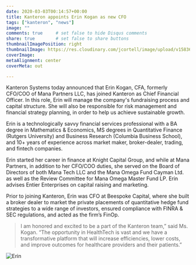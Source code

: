 ```yaml
---
date: 2020-03-03T00:14:57+00:00
title: Kanteron appoints Erin Kogan as new CFO
tags: ["kanteron", "news"]
image: ""
comments: true     # set false to hide Disqus comments  
share: true        # set false to share buttons
thumbnailImagePosition: right
thumbnailImage: https://res.cloudinary.com/jcortell/image/upload/v1583690570/KanteronTeam/Erin.jpg
coverImage:
metaAlignment: center
coverMeta: out

---
```


Kanteron Systems today announced that Erin Kogan, CFA, formerly CFO/COO of Mana Partners LLC, has joined Kanteron as Chief Financial Officer. In this role, Erin will manage the company's fundraising process and capital structure. She will also be responsible for risk management and financial strategy planning, in order to help us achieve sustainable growth.

Erin is a technologically savvy financial services professional with a BA degree in Mathematics & Economics, MS degrees in Quantitative Finance (Rutgers University) and Business Research (Columbia Business School), and 10+ years of experience across market maker, broker-dealer, trading, and fintech companies.

<!--more-->

Erin started her career in finance at Knight Capital Group, and while at Mana Partners, in addition to her CFO/COO duties, she served on the Board of Directors of both Mana Tech LLC and the Mana Omega Fund Cayman Ltd. as well as the Review Committee for Mana Omega Master Fund LP. Erin advises Entier Enterprises on capital raising and marketing.

Prior to joining Kanteron, Erin was CFO at Beespoke Capital, where she built a broker dealer to market the private placements of quantitative hedge fund strategies to a wide range of investors, ensured compliance with FINRA & SEC regulations, and acted as the firm’s FinOp.

> I am honored and excited to be a part of the Kanteron team,” said Ms. Kogan. “The opportunity in HealthTech is vast and we have a transformative platform that will increase efficiencies, lower costs, and improve outcomes for healthcare providers and their patients.”

![Erin](https://res.cloudinary.com/jcortell/image/upload/v1583690570/KanteronTeam/Erin.jpg)
